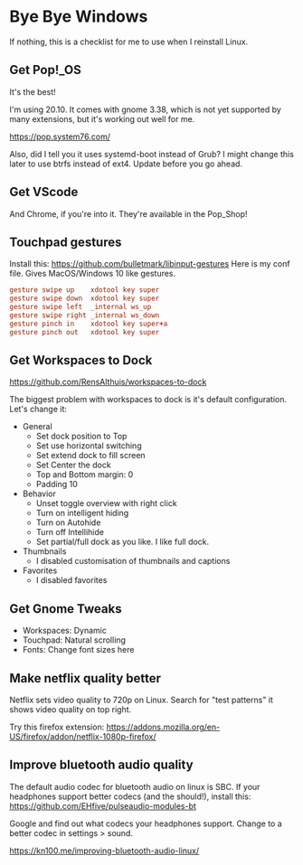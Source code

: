 # Bye Bye Windows

If nothing, this is a checklist for me to use when I reinstall Linux.

## Get Pop!_OS

It's the best!

I'm using 20.10. It comes with gnome 3.38, which is not yet supported by many extensions, but it's working out well for me.

https://pop.system76.com/

Also, did I tell you it uses systemd-boot instead of Grub? I might change this later to use btrfs instead of ext4.
Update before you go ahead.

## Get VScode

And Chrome, if you're into it. They're available in the Pop_Shop!

## Touchpad gestures

Install this: https://github.com/bulletmark/libinput-gestures
Here is my conf file. Gives MacOS/Windows 10 like gestures.
```conf
gesture swipe up	xdotool key super
gesture swipe down	xdotool key super
gesture swipe left	_internal ws_up
gesture swipe right	_internal ws_down
gesture pinch in	xdotool key super+a
gesture pinch out	xdotool key super
```

## Get Workspaces to Dock

https://github.com/RensAlthuis/workspaces-to-dock

The biggest problem with workspaces to dock is it's default configuration. Let's change it:
- General
  * Set dock position to Top
  * Set use horizontal switching
  * Set extend dock to fill screen
  * Set Center the dock
  * Top and Bottom margin: 0
  * Padding 10
- Behavior
  * Unset toggle overview with right click
  * Turn on intelligent hiding
  * Turn on Autohide
  * Turn off Intellihide
  * Set partial/full dock as you like. I like full dock.
- Thumbnails
  * I disabled customisation of thumbnails and captions
- Favorites
  * I disabled favorites

## Get Gnome Tweaks
- Workspaces: Dynamic
- Touchpad: Natural scrolling
- Fonts: Change font sizes here

## Make netflix quality better

Netflix sets video quality to 720p on Linux. Search for "test patterns" it shows video quality on top right.

Try this firefox extension: https://addons.mozilla.org/en-US/firefox/addon/netflix-1080p-firefox/

## Improve bluetooth audio quality

The default audio codec for bluetooth audio on linux is SBC. If your headphones support better codecs (and the should!), install this: https://github.com/EHfive/pulseaudio-modules-bt

Google and find out what codecs your headphones support. Change to a better codec in settings > sound.

https://kn100.me/improving-bluetooth-audio-linux/
